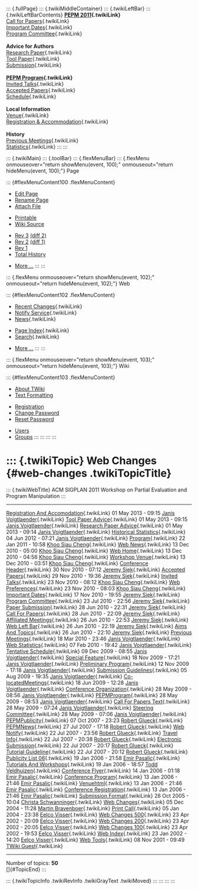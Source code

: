 ::: {.fullPage}
::: {.twikiMiddleContainer}
::: {.twikiLeftBar}
::: {.twikiLeftBarContents}
**[PEPM 2011](WebHome){.twikiLink}**\
[Call for Papers](CallForPapers){.twikiLink}\
[Important Dates](ImportantDates){.twikiLink}\
[Program Committee](ProgramCommittee){.twikiLink}\
\
**Advice for Authors**\
[Research Paper](ResearchPaperAdvice){.twikiLink}\
[Tool Paper](ToolPaperAdvice){.twikiLink}\
[Submission](PaperSubmission){.twikiLink}\
\
**[PEPM Program](Program){.twikiLink}**\
[Invited Talks](InvitedTalks){.twikiLink}\
[Accepted Papers](AcceptedPapers){.twikiLink}\
[Schedule](Program){.twikiLink}\
\
**Local Information**\
[Venue](WorkshopVenue){.twikiLink}\
[Registration & Accommodation](RegistrationAndAccomodation){.twikiLink}\
\
**History**\
[Previous Meetings](PreviousMeetings){.twikiLink}\
[Statistics](HistoricalStatistics){.twikiLink}
:::
:::

::: {.twikiMain}
::: {.toolBar}
::: {.flexMenuBar}
::: {.flexMenu onmouseover="return showMenu(event, 100);" onmouseout="return hideMenu(event, 100);"}
Page

::: {#flexMenuContent100 .flexMenuContent}
-   [Edit
    Page](http://www.program-transformation.org/edit/PEPM11/WebChanges?t=1536827668)
-   [Rename
    Page](http://www.program-transformation.org/rename/PEPM11/WebChanges)
-   [Attach
    File](http://www.program-transformation.org/attach/PEPM11/WebChanges)

<!-- -->

-   [Printable](http://www.program-transformation.org/view/PEPM11/WebChanges?skin=print.pattern)
-   [Wiki
    Source](http://www.program-transformation.org/view/PEPM11/WebChanges?skin=text&raw=on&contenttype=text/plain)

<!-- -->

-   [Rev
    3](http://www.program-transformation.org/view/PEPM11/WebChanges?rev=1.3)
    [(diff 2)](http://www.program-transformation.org/rdiff/PEPM11/WebChanges?rev1=1.3&rev2=1.2)
-   [Rev
    2](http://www.program-transformation.org/view/PEPM11/WebChanges?rev=1.2)
    [(diff 1)](http://www.program-transformation.org/rdiff/PEPM11/WebChanges?rev1=1.2&rev2=1.1)
-   [Rev
    1](http://www.program-transformation.org/view/PEPM11/WebChanges?rev=1.1)
-   [Total
    History](http://www.program-transformation.org/rdiff/PEPM11/WebChanges)

<!-- -->

-   [More
    \...](http://www.program-transformation.org/oops/PEPM11/WebChanges?template=oopsmore&param1=1.3&param2=1.3)
:::
:::

::: {.flexMenu onmouseover="return showMenu(event, 102);" onmouseout="return hideMenu(event, 102);"}
Web

::: {#flexMenuContent102 .flexMenuContent}
-   [Recent Changes](WebChanges){.twikiLink}
-   [Notify Service](WebNotify){.twikiLink}
-   [News](WebNews){.twikiLink}

<!-- -->

-   [Page Index](WebIndex){.twikiLink}
-   [Search](WebSearch){.twikiLink}

<!-- -->

-   [More
    \...](http://www.program-transformation.org/oops/PEPM11/WebChanges?template=oopsmore&param1=1.3&param2=1.3)
:::
:::

::: {.flexMenu onmouseover="return showMenu(event, 103);" onmouseout="return hideMenu(event, 103);"}
Wiki

::: {#flexMenuContent103 .flexMenuContent}
-   [About
    TWiki](http://www.program-transformation.org/view/TWiki/WebHome)
-   [Text
    Formatting](http://www.program-transformation.org/view/TWiki/TextFormattingRules)

<!-- -->

-   [Registration](http://www.program-transformation.org/view/TWiki/TWikiRegistration)
-   [Change
    Password](http://www.program-transformation.org/view/TWiki/ChangePassword)
-   [Reset
    Password](http://www.program-transformation.org/view/TWiki/ResetPassword)

<!-- -->

-   [Users](http://www.program-transformation.org/view/Main/TWikiUsers)
-   [Groups](http://www.program-transformation.org/view/Main/TWikiGroups)
:::
:::
:::
:::

::: {.twikiTopic}
Web Changes {#web-changes .twikiTopicTitle}
===========

::: {.twikiWebTitle}
ACM SIGPLAN 2011 Workshop on Partial Evaluation and Program Manipulation
:::

  -------------------------------------------------------------------------- --------------------- -----------------------------------------------------------------
  [Registration And Accomodation](RegistrationAndAccomodation){.twikiLink}   01 May 2013 - 09:15   [Janis Voigtlaender](../Main/JanisVoigtlaender){.twikiLink}
  [Tool Paper Advice](ToolPaperAdvice){.twikiLink}                           01 May 2013 - 09:15   [Janis Voigtlaender](../Main/JanisVoigtlaender){.twikiLink}
  [Research Paper Advice](ResearchPaperAdvice){.twikiLink}                   01 May 2013 - 09:14   [Janis Voigtlaender](../Main/JanisVoigtlaender){.twikiLink}
  [Historical Statistics](HistoricalStatistics){.twikiLink}                  04 Jun 2012 - 07:21   [Janis Voigtlaender](../Main/JanisVoigtlaender){.twikiLink}
  [Program](Program){.twikiLink}                                             22 Jan 2011 - 10:58   [Khoo Siau Cheng](../Main/KhooSiauCheng){.twikiLink}
  [Web News](WebNews){.twikiLink}                                            13 Dec 2010 - 05:00   [Khoo Siau Cheng](../Main/KhooSiauCheng){.twikiLink}
  [Web Home](WebHome){.twikiLink}                                            13 Dec 2010 - 04:56   [Khoo Siau Cheng](../Main/KhooSiauCheng){.twikiLink}
  [Workshop Venue](WorkshopVenue){.twikiLink}                                13 Dec 2010 - 03:51   [Khoo Siau Cheng](../Main/KhooSiauCheng){.twikiLink}
  [Conference Header](ConferenceHeader){.twikiLink}                          30 Nov 2010 - 07:12   [Jeremy Siek](../Main/JeremySiek){.twikiLink}
  [Accepted Papers](AcceptedPapers){.twikiLink}                              29 Nov 2010 - 19:36   [Jeremy Siek](../Main/JeremySiek){.twikiLink}
  [Invited Talks](InvitedTalks){.twikiLink}                                  23 Nov 2010 - 08:12   [Khoo Siau Cheng](../Main/KhooSiauCheng){.twikiLink}
  [Web Preferences](WebPreferences){.twikiLink}                              23 Nov 2010 - 08:03   [Khoo Siau Cheng](../Main/KhooSiauCheng){.twikiLink}
  [Important Dates](ImportantDates){.twikiLink}                              17 Nov 2010 - 19:55   [Jeremy Siek](../Main/JeremySiek){.twikiLink}
  [Program Committee](ProgramCommittee){.twikiLink}                          23 Jul 2010 - 22:56   [Jeremy Siek](../Main/JeremySiek){.twikiLink}
  [Paper Submission](PaperSubmission){.twikiLink}                            28 Jun 2010 - 22:31   [Jeremy Siek](../Main/JeremySiek){.twikiLink}
  [Call For Papers](CallForPapers){.twikiLink}                               28 Jun 2010 - 22:09   [Jeremy Siek](../Main/JeremySiek){.twikiLink}
  [Affiliated Meetings](AffiliatedMeetings){.twikiLink}                      26 Jun 2010 - 22:53   [Jeremy Siek](../Main/JeremySiek){.twikiLink}
  [Web Left Bar](WebLeftBar){.twikiLink}                                     26 Jun 2010 - 22:19   [Jeremy Siek](../Main/JeremySiek){.twikiLink}
  [Aims And Topics](AimsAndTopics){.twikiLink}                               26 Jun 2010 - 22:10   [Jeremy Siek](../Main/JeremySiek){.twikiLink}
  [Previous Meetings](PreviousMeetings){.twikiLink}                          18 Mar 2010 - 23:46   [Janis Voigtlaender](../Main/JanisVoigtlaender){.twikiLink}
  [Web Statistics](WebStatistics){.twikiLink}                                07 Feb 2010 - 19:42   [Janis Voigtlaender](../Main/JanisVoigtlaender){.twikiLink}
  [Tentative Schedule](TentativeSchedule){.twikiLink}                        09 Dec 2009 - 08:55   [Janis Voigtlaender](../Main/JanisVoigtlaender){.twikiLink}
  [Special Feature](SpecialFeature){.twikiLink}                              18 Nov 2009 - 17:21   [Janis Voigtlaender](../Main/JanisVoigtlaender){.twikiLink}
  [Preliminary Program](PreliminaryProgram){.twikiLink}                      12 Nov 2009 - 17:18   [Janis Voigtlaender](../Main/JanisVoigtlaender){.twikiLink}
  [Submission Guidelines](SubmissionGuidelines){.twikiLink}                  05 Aug 2009 - 19:35   [Janis Voigtlaender](../Main/JanisVoigtlaender){.twikiLink}
  [Co-locatedMeetings](Co-locatedMeetings){.twikiLink}                       18 Jun 2009 - 12:28   [Janis Voigtlaender](../Main/JanisVoigtlaender){.twikiLink}
  [Conference Organization](ConferenceOrganization){.twikiLink}              28 May 2009 - 08:56   [Janis Voigtlaender](../Main/JanisVoigtlaender){.twikiLink}
  [PEPMProgram](PEPMProgram){.twikiLink}                                     28 May 2009 - 08:53   [Janis Voigtlaender](../Main/JanisVoigtlaender){.twikiLink}
  [Call For Papers Text](CallForPapersText){.twikiLink}                      28 May 2009 - 07:24   [Janis Voigtlaender](../Main/JanisVoigtlaender){.twikiLink}
  [Steering Committee](SteeringCommittee){.twikiLink}                        28 May 2009 - 07:06   [Janis Voigtlaender](../Main/JanisVoigtlaender){.twikiLink}
  [PEPMPublicity](PEPMPublicity){.twikiLink}                                 07 Oct 2007 - 23:23   [Robert Glueck](../Main/RobertGlueck){.twikiLink}
  [PEPMNews](PEPMNews){.twikiLink}                                           27 Jul 2007 - 17:18   [Robert Glueck](../Main/RobertGlueck){.twikiLink}
  [Web Notify](WebNotify){.twikiLink}                                        22 Jul 2007 - 23:56   [Robert Glueck](../Main/RobertGlueck){.twikiLink}
  [Travel Info](TravelInfo){.twikiLink}                                      22 Jul 2007 - 20:38   [Robert Glueck](../Main/RobertGlueck){.twikiLink}
  [Electronic Submission](ElectronicSubmission){.twikiLink}                  22 Jul 2007 - 20:17   [Robert Glueck](../Main/RobertGlueck){.twikiLink}
  [Tutorial Guideline](TutorialGuideline){.twikiLink}                        22 Jul 2007 - 20:12   [Robert Glueck](../Main/RobertGlueck){.twikiLink}
  [Publicity List 06](PublicityList06){.twikiLink}                           19 Jan 2006 - 21:58   [Emir Pasalic](../Main/EmirPasalic){.twikiLink}
  [Tutorials And Workshops](TutorialsAndWorkshops){.twikiLink}               19 Jan 2006 - 18:57   [Todd Veldhuizen](../Main/ToddVeldhuizen){.twikiLink}
  [Conference Flyer](ConferenceFlyer){.twikiLink}                            14 Jan 2006 - 01:18   [Emir Pasalic](../Main/EmirPasalic){.twikiLink}
  [Conference Program](ConferenceProgram){.twikiLink}                        13 Jan 2006 - 21:46   [Emir Pasalic](../Main/EmirPasalic){.twikiLink}
  [Venuehtml](Venuehtml){.twikiLink}                                         13 Jan 2006 - 21:46   [Emir Pasalic](../Main/EmirPasalic){.twikiLink}
  [Conference Registration](ConferenceRegistration){.twikiLink}              13 Jan 2006 - 21:46   [Emir Pasalic](../Main/EmirPasalic){.twikiLink}
  [Submission Format](SubmissionFormat){.twikiLink}                          28 Oct 2005 - 10:04   [Christa Schwanninger](../Main/ChristaSchwanninger){.twikiLink}
  [Web Changes](WebChanges){.twikiLink}                                      05 Dec 2004 - 11:28   [Martin Bravenboer](../Main/MartinBravenboer){.twikiLink}
  [Print Call](PrintCall){.twikiLink}                                        05 Jan 2004 - 23:38   [Eelco Visser](../Main/EelcoVisser){.twikiLink}
  [Web Changes 500](WebChanges500){.twikiLink}                               23 Apr 2002 - 20:09   [Eelco Visser](../Main/EelcoVisser){.twikiLink}
  [Web Changes 200](WebChanges200){.twikiLink}                               23 Apr 2002 - 20:05   [Eelco Visser](../Main/EelcoVisser){.twikiLink}
  [Web Changes 100](WebChanges100){.twikiLink}                               23 Apr 2002 - 19:53   [Eelco Visser](../Main/EelcoVisser){.twikiLink}
  [Web Index](WebIndex){.twikiLink}                                          23 Jan 2002 - 14:20   [Eelco Visser](../Main/EelcoVisser){.twikiLink}
  [Web Tools](WebTools){.twikiLink}                                          08 Nov 2001 - 09:49   [TWiki Guest](../Main/TWikiGuest){.twikiLink}
  -------------------------------------------------------------------------- --------------------- -----------------------------------------------------------------

Number of topics: **50**\
[]{#TopicEnd}
:::

::: {.twikiTopicInfo .twikiRevInfo .twikiGrayText .twikiMoved}
:::
:::
:::
:::
